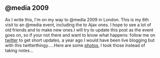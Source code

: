 <article><h2>@media 2009</h2>As I write this, I'm on my way to @media 2009 in London. This is my 6th visit to an @media event, including the to Ajax ones. I hope to see a lot of old friends and to make new ones.I will try to update this post as the event goes on, so if your not there and want to know what happens:  follow me on <a href="http://twitter.com/wnas/">twitter</a> to get short updates, a year ago I would have been live blogging but with this twitterthingy.....Here are some <a href="http://www.flickr.com/photos/wilfrednas/sets/72157620738951502/">photos</a>, I took those instead of taking notes...</article>